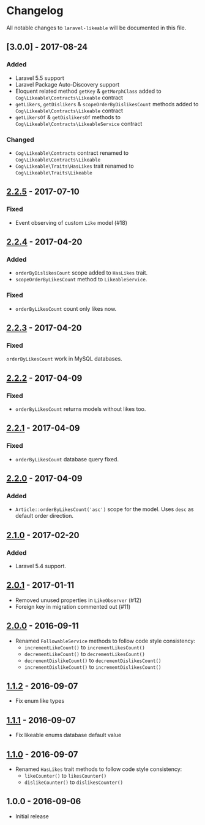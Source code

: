 # Changelog

All notable changes to `laravel-likeable` will be documented in this file.

## [3.0.0] - 2017-08-24

### Added

- Laravel 5.5 support
- Laravel Package Auto-Discovery support
- Eloquent related method `getKey` & `getMorphClass` added to `Cog\Likeable\Contracts\Likeable` contract
- `getLikers`, `getDislikers` & `scopeOrderByDislikesCount` methods added to `Cog\Likeable\Contracts\Likeable` contract
- `getLikersOf` & `getDislikersOf` methods to `Cog\Likeable\Contracts\LikeableService` contract

### Changed

- `Cog\Likeable\Contracts` contract renamed to `Cog\Likeable\Contracts\Likeable`
- `Cog\Likeable\Traits\HasLikes` trait renamed to `Cog\Likeable\Traits\Likeable`

## [2.2.5] - 2017-07-10

### Fixed

- Event observing of custom `Like` model (#18)

## [2.2.4] - 2017-04-20

### Added

- `orderByDislikesCount` scope added to `HasLikes` trait.
- `scopeOrderByLikesCount` method to `LikeableService`.

### Fixed

- `orderByLikesCount` count only likes now.

## [2.2.3] - 2017-04-20

### Fixed

`orderByLikesCount` work in MySQL databases.

## [2.2.2] - 2017-04-09

### Fixed

- `orderByLikesCount` returns models without likes too.

## [2.2.1] - 2017-04-09

### Fixed

- `orderByLikesCount` database query fixed.

## [2.2.0] - 2017-04-09

### Added

- `Article::orderByLikesCount('asc')` scope for the model. Uses `desc` as default order direction.

## [2.1.0] - 2017-02-20

### Added

- Laravel 5.4 support.

## [2.0.1] - 2017-01-11

- Removed unused properties in `LikeObserver` (#12)
- Foreign key in migration commented out (#11)

## [2.0.0] - 2016-09-11

- Renamed `FollowableService` methods to follow code style consistency:
    - `incrementLikeCount()` to `incrementLikesCount()`
    - `decrementLikeCount()` to `decrementLikesCount()`
    - `decrementDislikeCount()` to `decrementDislikesCount()`
    - `incrementDislikeCount()` to `incrementDislikesCount()`

## [1.1.2] - 2016-09-07

- Fix enum like types

## [1.1.1] - 2016-09-07

- Fix likeable enums database default value

## [1.1.0] - 2016-09-07

- Renamed `HasLikes` trait methods to follow code style consistency:
    - `likeCounter()` to `likesCounter()`
    - `dislikeCounter()` to `dislikesCounter()`

## 1.0.0 - 2016-09-06

- Initial release

[2.2.5]: https://github.com/cybercog/laravel-likeable/compare/2.2.4...2.2.5
[2.2.4]: https://github.com/cybercog/laravel-likeable/compare/2.2.3...2.2.4
[2.2.3]: https://github.com/cybercog/laravel-likeable/compare/2.2.2...2.2.3
[2.2.2]: https://github.com/cybercog/laravel-likeable/compare/2.2.1...2.2.2
[2.2.1]: https://github.com/cybercog/laravel-likeable/compare/2.2.0...2.2.1
[2.2.0]: https://github.com/cybercog/laravel-likeable/compare/2.1.0...2.2.0
[2.1.0]: https://github.com/cybercog/laravel-likeable/compare/2.0.1...2.1.0
[2.0.1]: https://github.com/cybercog/laravel-likeable/compare/2.0.0...2.0.1
[2.0.0]: https://github.com/cybercog/laravel-likeable/compare/1.1.2...2.0.0
[1.1.2]: https://github.com/cybercog/laravel-likeable/compare/1.1.1...1.1.2
[1.1.1]: https://github.com/cybercog/laravel-likeable/compare/1.1.0...1.1.1
[1.1.0]: https://github.com/cybercog/laravel-likeable/compare/1.0.0...1.1.0
